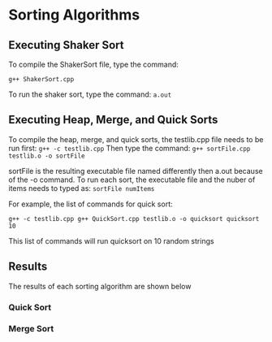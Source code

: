 # Sorting Algorithms

## Executing Shaker Sort
To compile the ShakerSort file, type the command:

  `g++ ShakerSort.cpp`
  
To run the shaker sort, type the command:
  `a.out`
  
## Executing Heap, Merge, and Quick Sorts
To compile the heap, merge, and quick sorts, the testlib.cpp file needs to be run first:
  `g++ -c testlib.cpp`
Then type the command:
  `g++ sortFile.cpp testlib.o -o sortFile`
  
sortFile is the resulting executable file named differently then a.out because of the -o command. 
To run each sort, the executable file and the nuber of items needs to typed as:
  `sortFile numItems`
  
For example, the list of commands for quick sort:

  `g++ -c testlib.cpp
  g++ QuickSort.cpp testlib.o -o quicksort
  quicksort 10`
  
This list of commands will run quicksort on 10 random strings

## Results
The results of each sorting algorithm are shown below

### Quick Sort

### Merge Sort
